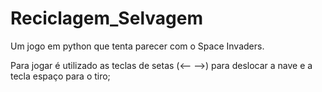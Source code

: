 # Reciclagem_Selvagem
Um jogo em python que tenta parecer com o Space Invaders.

Para jogar é utilizado as teclas de setas (<-- -->) para deslocar a nave e a tecla espaço para o tiro;
